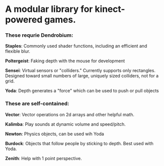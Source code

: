 # A modular library for kinect-powered games.

### These requrie Dendrobium:

__Staples__: Commonly used shader functions, including an efficient and flexible blur.

__Poltergeist__: Faking depth with the mouse for development

__Sensei__: Virtual sensors or "colliders."
	Currently supports only rectangles. Designed toward small numbers of large, uniquely sized colliders, not for a grid.
	
__Yoda__: Depth generates a "force" which can be used to push or pull objects

### These are self-contained:

__Vector__: Vector operations on 2d arrays and other helpful math.

__Kalimba__: Play sounds at dynamic volume and speed/pitch.

__Newton__: Physics objects, can be used wih Yoda

__Burdock__: Objects that follow people by sticking to depth. Best used with Yoda.

__Zenith__: Help with 1 point perspective.
